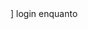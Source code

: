 <!DOCTYPE html>
<html lang="en">
<head>
    <meta charset="UTF-8">
    <meta http-equiv="X-UA-Compatible" content="IE=edge">
    <meta name="viewport" content="width=device-width, initial-scale=1.0">
    <title>Document</title>
</head>]
<script>
    function main() {
    var usuario;
    var senha;
    var recorrente;
    
    recorrente = true;
    while (recorrente == true) {
        usuario = window.prompt('Enter a value for usuario');
        senha = window.prompt('Enter a value for senha');
        if (usuario == "caua") {
            if (senha == "1234") {
                window.alert("lugin efetuado com sucesso");
            } else {
                window.alert("senha incorreta");
            }
        } else {
            window.alert("usuario ou senha invalida");
        }
    }
}

</script>
</body>
    <botton onclick="faca()"></botton>
    <botton onclick="enquanto()">login enquanto</botton>
</body>
</html>
